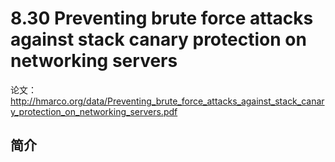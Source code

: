 # 8.30 Preventing brute force attacks against stack canary protection on networking servers


论文：http://hmarco.org/data/Preventing_brute_force_attacks_against_stack_canary_protection_on_networking_servers.pdf

## 简介
